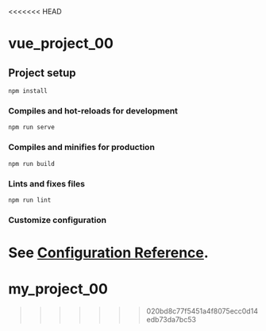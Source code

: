 <<<<<<< HEAD
# vue_project_00

## Project setup
```
npm install
```

### Compiles and hot-reloads for development
```
npm run serve
```

### Compiles and minifies for production
```
npm run build
```

### Lints and fixes files
```
npm run lint
```

### Customize configuration
See [Configuration Reference](https://cli.vuejs.org/config/).
=======
# my_project_00
>>>>>>> 020bd8c77f5451a4f8075ecc0d14edb73da7bc53

